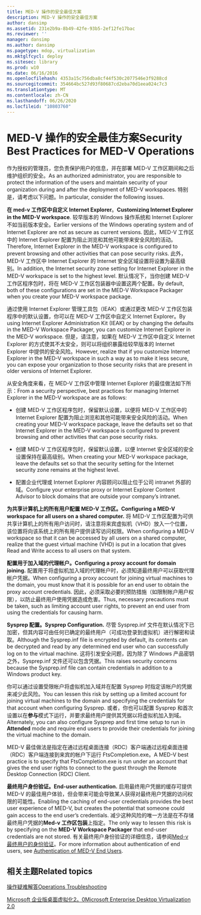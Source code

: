 ```yaml
---
title: MED-V 操作的安全最佳方案
description: MED-V 操作的安全最佳方案
author: dansimp
ms.assetid: 231e2b9a-8b49-42fe-93b5-2ef12fe17bac
ms.reviewer: ''
manager: dansimp
ms.author: dansimp
ms.pagetype: mdop, virtualization
ms.mktglfcycl: deploy
ms.sitesec: library
ms.prod: w10
ms.date: 06/16/2016
ms.openlocfilehash: 4353a15c756dba8cf44f530c2077546e3f9288cd
ms.sourcegitcommit: 354664bc527d93f80687cd2eba70d1eea024c7c3
ms.translationtype: MT
ms.contentlocale: zh-CN
ms.lasthandoff: 06/26/2020
ms.locfileid: "10803760"
---
```

# <span data-ttu-id="72dd3-103">MED-V 操作的安全最佳方案</span><span class="sxs-lookup"><span data-stu-id="72dd3-103">Security Best Practices for MED-V Operations</span></span>


<span data-ttu-id="72dd3-104">作为授权的管理员，您负责保护用户的信息，并在部署 MED-V 工作区期间和之后维护组织的安全。</span><span class="sxs-lookup"><span data-stu-id="72dd3-104">As an authorized administrator, you are responsible to protect the information of the users and maintain security of your organization during and after the deployment of MED-V workspaces.</span></span> <span data-ttu-id="72dd3-105">特别是，请考虑以下问题。</span><span class="sxs-lookup"><span data-stu-id="72dd3-105">In particular, consider the following issues.</span></span>

<span data-ttu-id="72dd3-106">**在 med-v 工作区中自定义 Internet Explorer**。</span><span class="sxs-lookup"><span data-stu-id="72dd3-106">**Customizing Internet Explorer in the MED-V workspace**.</span></span> <span data-ttu-id="72dd3-107">较早版本的 Windows 操作系统和 Internet Explorer 不如当前版本安全。</span><span class="sxs-lookup"><span data-stu-id="72dd3-107">Earlier versions of the Windows operating system and of Internet Explorer are not as secure as current versions.</span></span> <span data-ttu-id="72dd3-108">因此，MED-V 工作区中的 Internet Explorer 配置为阻止浏览和其他可能带来安全风险的活动。</span><span class="sxs-lookup"><span data-stu-id="72dd3-108">Therefore, Internet Explorer in the MED-V workspace is configured to prevent browsing and other activities that can pose security risks.</span></span> <span data-ttu-id="72dd3-109">此外，MED-V 工作区中 Internet Explorer 的 Internet 安全区域设置将设置为最高级别。</span><span class="sxs-lookup"><span data-stu-id="72dd3-109">In addition, the Internet security zone setting for Internet Explorer in the MED-V workspace is set to the highest level.</span></span> <span data-ttu-id="72dd3-110">默认情况下，当你创建 MED-V 工作区程序包时，将在 MED-V 工作区包装器中设置这两个配置。</span><span class="sxs-lookup"><span data-stu-id="72dd3-110">By default, both of these configurations are set in the MED-V Workspace Packager when you create your MED-V workspace package.</span></span>

<span data-ttu-id="72dd3-111">通过使用 Internet Explorer 管理工具包（IEAK）或通过更改 MED-V 工作区包装程序中的默认设置，你可以在 MED-V 工作区中自定义 Internet Explorer。</span><span class="sxs-lookup"><span data-stu-id="72dd3-111">By using Internet Explorer Administration Kit (IEAK) or by changing the defaults in the MED-V Workspace Packager, you can customize Internet Explorer in the MED-V workspace.</span></span> <span data-ttu-id="72dd3-112">但是，请注意，如果在 MED-V 工作区中自定义 Internet Explorer 的方式使其不太安全，则可以将组织暴露给较早版本的 Internet Explorer 中提供的安全风险。</span><span class="sxs-lookup"><span data-stu-id="72dd3-112">However, realize that if you customize Internet Explorer in the MED-V workspace in such a way as to make it less secure, you can expose your organization to those security risks that are present in older versions of Internet Explorer.</span></span>

<span data-ttu-id="72dd3-113">从安全角度来看，在 MED-V 工作区中管理 Internet Explorer 的最佳做法如下所示：</span><span class="sxs-lookup"><span data-stu-id="72dd3-113">From a security perspective, best practices for managing Internet Explorer in the MED-V workspace are as follows:</span></span>

-   <span data-ttu-id="72dd3-114">创建 MED-V 工作区程序包时，保留默认设置，以便将 MED-V 工作区中的 Internet Explorer 配置为阻止浏览和其他可能带来安全风险的活动。</span><span class="sxs-lookup"><span data-stu-id="72dd3-114">When creating your MED-V workspace package, leave the defaults set so that Internet Explorer in the MED-V workspace is configured to prevent browsing and other activities that can pose security risks.</span></span>

-   <span data-ttu-id="72dd3-115">创建 MED-V 工作区程序包时，保留默认设置，以便 Internet 安全区域的安全设置保持在最高级别。</span><span class="sxs-lookup"><span data-stu-id="72dd3-115">When creating your MED-V workspace package, leave the defaults set so that the security setting for the Internet security zone remains at the highest level.</span></span>

-   <span data-ttu-id="72dd3-116">配置企业代理或 Internet Explorer 内容顾问以阻止位于公司 intranet 外部的域。</span><span class="sxs-lookup"><span data-stu-id="72dd3-116">Configure your enterprise proxy or Internet Explorer Content Advisor to block domains that are outside your company’s intranet.</span></span>

**<span data-ttu-id="72dd3-117">为共享计算机上的所有用户配置 MED-V 工作区。</span><span class="sxs-lookup"><span data-stu-id="72dd3-117">Configuring a MED-V workspace for all users on a shared computer.</span></span>** <span data-ttu-id="72dd3-118">将 MED-V 工作区配置为可供共享计算机上的所有用户访问时，请注意将来宾虚拟机（VHD）放入一个位置，该位置将向该系统上的所有用户提供读写访问权限。</span><span class="sxs-lookup"><span data-stu-id="72dd3-118">When configuring a MED-V workspace so that it can be accessed by all users on a shared computer, realize that the guest virtual machine (VHD) is put in a location that gives Read and Write access to all users on that system.</span></span>

**<span data-ttu-id="72dd3-119">配置用于加入域的代理帐户。</span><span class="sxs-lookup"><span data-stu-id="72dd3-119">Configuring a proxy account for domain joining.</span></span>** <span data-ttu-id="72dd3-120">配置用于将虚拟机加入域的代理帐户时，必须知道最终用户可以获取代理帐户凭据。</span><span class="sxs-lookup"><span data-stu-id="72dd3-120">When configuring a proxy account for joining virtual machines to the domain, you must know that it is possible for an end user to obtain the proxy account credentials.</span></span> <span data-ttu-id="72dd3-121">因此，必须采取必要的预防措施（如限制帐户用户权限），以防止最终用户使用凭据造成危害。</span><span class="sxs-lookup"><span data-stu-id="72dd3-121">Thus, necessary precautions must be taken, such as limiting account user rights, to prevent an end user from using the credentials for causing harm.</span></span>

**<span data-ttu-id="72dd3-122">Sysprep 配置。</span><span class="sxs-lookup"><span data-stu-id="72dd3-122">Sysprep Configuration.</span></span>** <span data-ttu-id="72dd3-123">尽管 Sysprep.inf 文件在默认情况下已加密，但其内容可由任何已确定的最终用户（可成功登录到虚拟机）进行解密和读取。</span><span class="sxs-lookup"><span data-stu-id="72dd3-123">Although the Sysprep.inf file is encrypted by default, its contents can be decrypted and read by any determined end user who can successfully log on to the virtual machine.</span></span> <span data-ttu-id="72dd3-124">这将引发安全问题，因为除了 Windows 产品密钥之外，Sysprep.inf 文件还可以包含凭据。</span><span class="sxs-lookup"><span data-stu-id="72dd3-124">This raises security concerns because the Sysprep.inf file can contain credentials in addition to a Windows product key.</span></span>

<span data-ttu-id="72dd3-125">你可以通过设置受限帐户将虚拟机加入域并在配置 Sysprep 时指定该帐户的凭据来减少此风险。</span><span class="sxs-lookup"><span data-stu-id="72dd3-125">You can lessen this risk by setting up a limited account for joining virtual machines to the domain and specifying the credentials for that account when configuring Sysprep.</span></span> <span data-ttu-id="72dd3-126">或者，你也可以配置 Sysprep 和首次设置以在**参与**模式下运行，并要求最终用户提供其凭据以将虚拟机加入到域。</span><span class="sxs-lookup"><span data-stu-id="72dd3-126">Alternately, you can also configure Sysprep and first time setup to run in **Attended** mode and require end users to provide their credentials for joining the virtual machine to the domain.</span></span>

<span data-ttu-id="72dd3-127">MED-V 最佳做法是指定在通过远程桌面连接（RDC）客户端通过远程桌面连接（RDC）客户端连接到来宾的帐户下运行 FtsCompletion.exe。</span><span class="sxs-lookup"><span data-stu-id="72dd3-127">A MED-V best practice is to specify that FtsCompletion.exe is run under an account that gives the end user rights to connect to the guest through the Remote Desktop Connection (RDC) Client.</span></span>

**<span data-ttu-id="72dd3-128">最终用户身份验证。</span><span class="sxs-lookup"><span data-stu-id="72dd3-128">End-user authentication.</span></span>** <span data-ttu-id="72dd3-129">启用最终用户凭据的缓存可提供 MED-V 的最佳用户体验，但会带来可能会导致某人获得对最终用户凭据的访问权限的可能性。</span><span class="sxs-lookup"><span data-stu-id="72dd3-129">Enabling the caching of end-user credentials provides the best user experience of MED-V, but creates the potential that someone could gain access to the end user’s credentials.</span></span> <span data-ttu-id="72dd3-130">减少这种风险的唯一方法是在不存储最终用户凭据的**Med-v 工作区包装**上指定。</span><span class="sxs-lookup"><span data-stu-id="72dd3-130">The only way to lessen this risk is by specifying on the **MED-V Workspace Packager** that end-user credentials are not stored.</span></span> <span data-ttu-id="72dd3-131">有关最终用户身份验证的详细信息，请参阅[Med-v 最终用户的身份验证](authentication-of-med-v-end-users.md)。</span><span class="sxs-lookup"><span data-stu-id="72dd3-131">For more information about authentication of end users, see [Authentication of MED-V End Users](authentication-of-med-v-end-users.md).</span></span>

## <span data-ttu-id="72dd3-132">相关主题</span><span class="sxs-lookup"><span data-stu-id="72dd3-132">Related topics</span></span>


[<span data-ttu-id="72dd3-133">操作疑难解答</span><span class="sxs-lookup"><span data-stu-id="72dd3-133">Operations Troubleshooting</span></span>](operations-troubleshooting-medv2.md)

[<span data-ttu-id="72dd3-134">Microsoft 企业版桌面虚拟化2。0</span><span class="sxs-lookup"><span data-stu-id="72dd3-134">Microsoft Enterprise Desktop Virtualization 2.0</span></span>](index.md)

 

 





